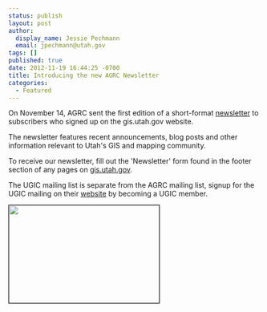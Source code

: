 ```yaml
---
status: publish
layout: post
author:
  display_name: Jessie Pechmann
  email: jpechmann@utah.gov
tags: []
published: true
date: 2012-11-19 16:44:25 -0700
title: Introducing the new AGRC Newsletter
categories:
  - Featured
---
```

<p>On November 14, AGRC sent the first edition of a short-format <a href="http://us2.campaign-archive1.com/?u=0f7773ca3c6d02d1c38851ee9&amp;id=48c1ab7af9&amp;e=[UNIQID]" target="_blank">newsletter</a> to subscribers who signed up on the gis.utah.gov website.</p>
<p>The newsletter features recent announcements, blog posts and other information relevant to Utah's GIS and mapping community.</p>
<p>To receive our newsletter, fill out the 'Newsletter' form found in the footer section of any pages on <a href="gis.utah.gov">gis.utah.gov</a>.</p>
<p>The UGIC mailing list is separate from the AGRC mailing list, signup for the UGIC mailing on their <a href="http://ugic.info/">website</a> by becoming a UGIC member.</p>
<p><a href="http://us2.campaign-archive1.com/?u=0f7773ca3c6d02d1c38851ee9&amp;id=48c1ab7af9&amp;e=[UNIQID]"><img class="inline-text-left" style="border: 1px solid black;" title="November 2012 AGRC Newsletter" src="{{ "/images/November-2012-AGRC-Newsletter-300x195.png" | prepend: site.baseurl }}" alt="" width="300" height="195" /></a></p>
<p>&nbsp;</p>
